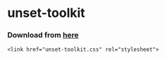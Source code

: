 # unset-toolkit
### Download from [here](https://raw.githubusercontent.com/muh-osman/unset-toolkit/main/unset-toolkit.css/)
`<link href="unset-toolkit.css" rel="stylesheet">`
